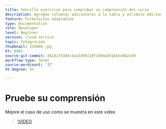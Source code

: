 ```yaml
---
title: Sencillo ejercicio para comprobar su comprensión del curso
description: Agregue columnas adicionales a la tabla y atributo adicional a los criterios de búsqueda
feature: Formularios adaptables
type: Documentation
role: Developer
level: Beginner
version: cloud-service
topic: Integración
thumbnail: 335800.jpg
kt: 8481
source-git-commit: 462417d384c4aa5d99110f1b8dadd165ea9b2a49
workflow-type: tm+mt
source-wordcount: '37'
ht-degree: 5%

---
```


# Pruebe su comprensión

Mejore el caso de uso como se muestra en este vídeo

>[!VIDEO](https://video.tv.adobe.com/v/335800/?quality=12&learn=on)

